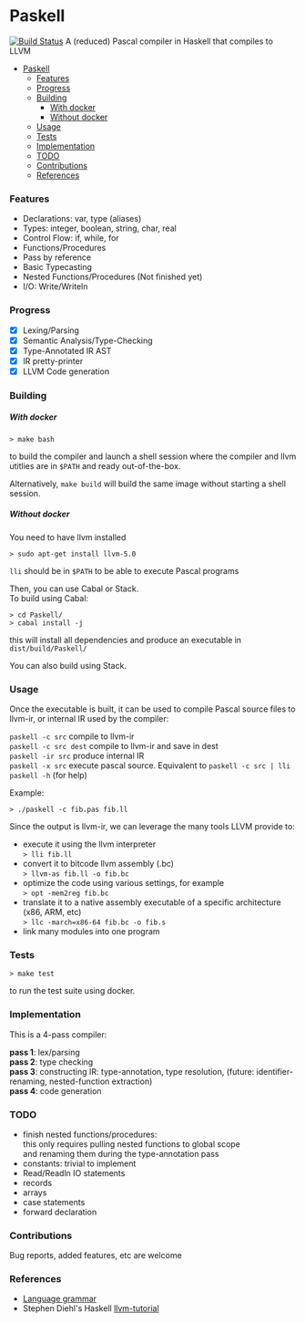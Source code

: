 # Paskell
[![Build Status](https://travis-ci.org/sam46/Paskell.svg?branch=master)](https://travis-ci.org/sam46/Paskell)
A (reduced) Pascal compiler in Haskell that compiles to LLVM

- [Paskell](#paskell)
    + [Features](#features)
    + [Progress](#progress)
    + [Building](#building)
        * [With docker](#with-docker)
        * [Without docker](#without-docker)
    + [Usage](#usage)
    + [Tests](#tests)
    + [Implementation](#implementation)
    + [TODO](#todo)
    + [Contributions](#contributions)
    + [References](#references)
  
### Features   
- Declarations: var, type (aliases)
- Types: integer, boolean, string, char, real
- Control Flow: if, while, for    
- Functions/Procedures 
- Pass by reference
- Basic Typecasting
- Nested Functions/Procedures (Not finished yet) 
- I/O: Write/Writeln

### Progress  
- [x] Lexing/Parsing 
- [x] Semantic Analysis/Type-Checking
- [x] Type-Annotated IR AST
- [x] IR pretty-printer
- [x] LLVM Code generation 

### Building

##### With docker
```
> make bash
```
to build the compiler and launch a shell session where the compiler and llvm utitlies are in `$PATH` and ready out-of-the-box.

Alternatively, `make build` will build the same image without starting a shell session. 

##### Without docker
You need to have llvm installed
```
> sudo apt-get install llvm-5.0
```
`lli` should be in `$PATH` to be able to execute Pascal programs

Then, you can use Cabal or Stack.  
To build using Cabal:

```
> cd Paskell/
> cabal install -j
```
this will install all dependencies and produce an executable in 
`dist/build/Paskell/`
  
You can also build using Stack.

### Usage
Once the executable is built, it can be used to compile Pascal source files to llvm-ir, or internal IR used by the compiler:  

  `paskell -c src`      compile to llvm-ir  
  `paskell -c src dest` compile to llvm-ir and save in dest  
  `paskell -ir src`     produce internal IR   
  `paskell -x src`      execute pascal source. Equivalent to 
                        `paskell -c src | lli`  
  `paskell -h`          (for help)  
  
Example:

```
> ./paskell -c fib.pas fib.ll
```

 Since the output is llvm-ir, we can leverage the many tools LLVM provide to:
 - execute it using the llvm interpreter  
    `> lli fib.ll`
 - convert it to bitcode llvm assembly (.bc)  
    `> llvm-as fib.ll -o fib.bc`
 - optimize the code using various settings, for example  
    `> opt -mem2reg fib.bc` 
 - translate it to a native assembly executable of a specific architecture (x86, ARM, etc)  
   `> llc -march=x86-64 fib.bc -o fib.s`
 - link many modules into one program 

### Tests
```
> make test
```
to run the test suite using docker.

### Implementation
This is a 4-pass compiler:  

**pass 1**: lex/parsing  
**pass 2**: type checking  
**pass 3**: constructing IR: type-annotation, type resolution, (future: identifier-renaming, nested-function extraction)  
**pass 4**: code generation  
  
### TODO
- finish nested functions/procedures:  
  this only requires pulling nested functions to global scope  
  and renaming them during the type-annotation pass
- constants: trivial to implement
- Read/Readln IO statements
- records
- arrays
- case statements
- forward declaration
  
### Contributions    
Bug reports, added features, etc are welcome  

### References
- [Language grammar](http://courses.washington.edu/css448/zander/Project/grammar.pdf)
- Stephen Diehl's Haskell [llvm-tutorial](http://www.stephendiehl.com/llvm/)
